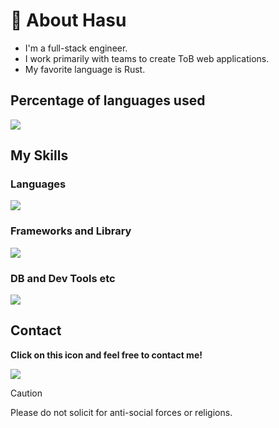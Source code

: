 # 👀 About Hasu

- I'm a full-stack engineer.
- I work primarily with teams to create ToB web applications.
- My favorite language is Rust.


## Percentage of languages used
![](https://github-readme-stats.vercel.app/api/top-langs?username=Hasushi&show_icons=true&locale=en&layout=compact)

## My Skills

### Languages
<img src="https://skillicons.dev/icons?i=bash,html,css,js,typescript,go,c,cpp,rust,python"/>

### Frameworks and Library
<img src="https://skillicons.dev/icons?i=react,tailwind,vite,jest"/>

### DB and Dev Tools etc
<img src="https://skillicons.dev/icons?i=mysql,git,gitlab,github,aws,docker"/>

## Contact
**Click on this icon and feel free to contact me!**

<a href="https://discordapp.com/users/1139211974220202035"><img src="https://skillicons.dev/icons?i=discord"/></a>

> [!CAUTION]
> Please do not solicit for anti-social forces or religions.
